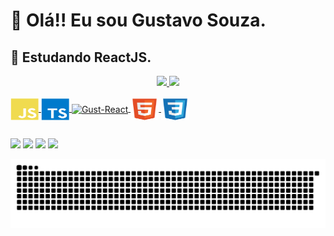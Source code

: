 
<h1>👋 Olá!! Eu sou Gustavo Souza.</h1>
<h2>📘 Estudando ReactJS.</h2>


<div align="center">
  <a href="https://github.com/gustavelson">
  <img height="180em" src="https://github-readme-stats.vercel.app/api?username=gustavelson&show_icons=true&theme=tokyonight&include_all_commits=true&count_private=true"/>
  <img height="180em" src="https://github-readme-stats.vercel.app/api/top-langs/?username=gustavelson&layout=compact&langs_count=7&theme=tokyonight"/>
</div>
  
<div style="display: inline_block"><br>
  <img align="center" alt="Gust-Js" height="35" width="45" src="https://raw.githubusercontent.com/devicons/devicon/master/icons/javascript/javascript-plain.svg">
  <img align="center" alt="Gust-Ts" height="35" width="45" src="https://raw.githubusercontent.com/devicons/devicon/master/icons/typescript/typescript-plain.svg">
  <img align="center" alt="Gust-React" height="35" width="45" src="https://raw.githubusercontent.com/devicons/devicon/master/icons/reactjs/react-js-original.svg">
  <img align="center" alt="Gust-HTML" height="35" width="45" src="https://raw.githubusercontent.com/devicons/devicon/master/icons/html5/html5-original.svg">
  <img align="center" alt="Gust-CSS" height="35" width="45" src="https://raw.githubusercontent.com/devicons/devicon/master/icons/css3/css3-original.svg">

</div>  

  
   ##
  
  
  <div> 
  <a href="https://www.linkedin.com/in/gustavo-souza-275703197/" target="_blank"><img src="https://img.shields.io/badge/-LinkedIn-%230077B5?style=for-the-badge&logo=linkedin&logoColor=white" target="_blank"></a>
    <a href="https://discord.com/channels/@me" target="_blank"><img src="https://img.shields.io/badge/Discord-7289DA?style=for-the-badge&logo=discord&logoColor=white" target="_blank"></a>
   <a href="mailto:gustavosouzajesus19@hotmail.com" target="_blank"><img src="https://img.shields.io/badge/Microsoft_Outlook-0078D4?style=for-the-badge&logo=microsoft-outlook&logoColor=white" target="_blank"></a>
    <a href="mailto:gustavosouzajesus19@hotmail.com" target="_blank"><img src="https://img.shields.io/badge/WhatsApp-25D366?style=for-the-badge&logo=whatsapp&logoColor=white" target="_blank"></a>
    
 
  ![Snake animation](https://github.com/gustavelson/gustavelson/blob/output/github-contribution-grid-snake.svg)
 
</div>
